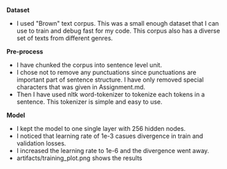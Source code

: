 **Dataset**
- I used "Brown" text corpus. This was a small enough dataset that I can use to train and debug fast for my code. This corpus also has a diverse set of texts from different genres.

**Pre-process**
- I have chunked the corpus into sentence level unit.
- I chose not to remove any punctuations since punctuations are important part of sentence structure. I have only removed special characters that was given in Assignment.md.
- Then I have used nltk word-tokenizer to tokenize each tokens in a sentence.
This tokenizer is simple and easy to use.

**Model**
- I kept the model to one single layer with 256 hidden nodes.
- I noticed that learning rate of 1e-3 casues divergence in train and validation losses.
- I increased the learning rate to 1e-6 and the divergence went away.
- artifacts/training_plot.png shows the results



